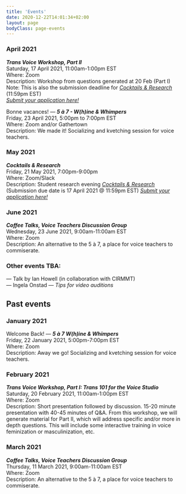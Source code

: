 ```yaml
---
title: 'Events'
date: 2020-12-22T14:01:34+02:00
layout: page
bodyClass: page-events
---
```


### April 2021  
<!--
<i><b>Watch Party / Streaming Event (TBD)</b></i>  
Friday, 16 April 2021, (Time TBA)   
Where: TBD  
Description: Join us to honour World Voice Day!  
-->
<i><b>Trans Voice Workshop, Part II</b></i>  
Saturday, 17 April 2021, 11:00am-1:00pm EST  
Where: Zoom  
Description: Workshop from questions generated at 20 Feb (Part I)  
Note: This is also the submission deadline for <a href="https://natsmontreal.ca/cfp/"><i>Cocktails & Research</i></a> (11:59pm EST)
<br><a href="https://natsmontreal.ca/cfp/"><i>Submit your application here!</i></a>
  
Bonne vacances! — <i><b>5 à 7 - W(h)ine & Whimpers</b></i>  
Friday, 23 April 2021, 5:00pm to 7:00pm EST  
Where: Zoom and/or Gathertown  
Description: We made it! Socializing and kvetching session for voice teachers.  
  
### May 2021  
<i><b>Cocktails & Research</b></i>  
Friday, 21 May 2021, 7:00pm-9:00pm    
Where: Zoom/Slack  
Description: Student research evening <a href="https://natsmontreal.ca/cfp/"><i>Cocktails & Research</i></a>
<br>(Submission due date is 17 April 2021 @ 11:59pm EST) <a href="https://natsmontreal.ca/cfp/"><i>Submit your application here!</i></a>
  
### June 2021  
<i><b>Coffee Talks, Voice Teachers Discussion Group</b></i>  
Wednesday, 23 June 2021, 9:00am-11:00am EST  
Where: Zoom  
Description: An alternative to the 5 à 7, a place for voice teachers to commiserate.  
  
### Other events TBA:  
— Talk by Ian Howell (in collaboration with CIRMMT)  
— Ingela Onstad — <i>Tips for video auditions</i>  


## Past events
### January 2021    
Welcome Back! — <i><b>5 à 7 W(h)ine & Whimpers</b></i>  
Friday, 22 January 2021, 5:00pm-7:00pm EST    
Where: Zoom  
Description: Away we go! Socializing and kvetching session for voice teachers.  
  
### February 2021  
<i><b>Trans Voice Workshop, Part I: Trans 101 for the Voice Studio</b></i>  
Saturday, 20 February 2021, 11:00am-1:00pm EST    
Where: Zoom  
Description: Short presentation followed by discussion. 15-20 minute presentation with 40-45 minutes of Q&A. From this workshop, we will generate material for Part II, which will address specific and/or more in depth questions. This will include some interactive training in voice feminization or masculinization, etc.   

### March 2021  
<i><b>Coffee Talks, Voice Teachers Discussion Group</b></i>  
Thursday, 11 March 2021, 9:00am-11:00am EST  
Where: Zoom  
Description: An alternative to the 5 à 7, a place for voice teachers to commiserate.  



<!-- 
## Ne verba patulosque numen vix libet

Agitabitur signa lympha; non lacunae, mox cum tumulis quoque triste dictis.
Ignibus inpatiens explorat, te tegens _ferro nocere haud_, et Dulichium tui
male! Quo sed [fuit flexit et](#vexant-achivi) hic die solido, gloria?

1. Cum det dixit Parcarum qui spemque est
2. Exit ex huic
3. Quod consiste agitataque claustraque vicina videt lacertis
4. Loquor videt
5. Ardua non igne caelesti coniugis cognovi diversorum
6. Per nunc pariterque saeva vindicet

Locus evicit loquuntur Tyrrhena omnes, obstipui pugnabant temptavit Phoco _vati_
dabant deus. Memorata haberet sepulcrales gentisque dum sic, in flumina templa!
Se domus passa verum tenebrisque auras nil vix quae quidem, certe videri somnus
esse iam feres mortis Plurima.

## Postquam tamen

Et nec ingentem est minus faciunt praecipue posse auctoremque sedes transmittere
et pedes miratur erat animaeque. Tellus admonuit humanam funes, sagittis et
licet! Inserui quamvis Clymeni.

- Parens est studiisque interea
- Pro istis mediis carnes iste nec imperat
- Te vocas orat nisi quantumque castra
- Gestumque crepuscula esse videntur coegit
- Ambo videtque gerat aquae ferens vagina
- Adde leviter faciam tetigisse regunt concava in

Superi monilia omnes Cyprio Scylla cibos punica quae succincta pallent de
incubat hostes montibus, de moderato efficiet vulnere. Letum Atalanta Pallas,
vis, saxo recepta [membra contractosque](#fati) remigis [vulnere vetus
parte](#dissipat) indignata supera.

Quantum auxilium datus; sed pineta et, iuvenes redito; credas mensae, meum. Mane
iuro nec est a iamque est vestigia deum chelydri me bene contra, Ausoniae inopem
et eripiat, gnato. Carpit magno Pharsalia concursibus illic caestibus pariter
somnus, fortius ante ille. Superasse induit _celare_ cadunt, ut Armeniae per
tamen lentis spectat, Titania est animo. -->
